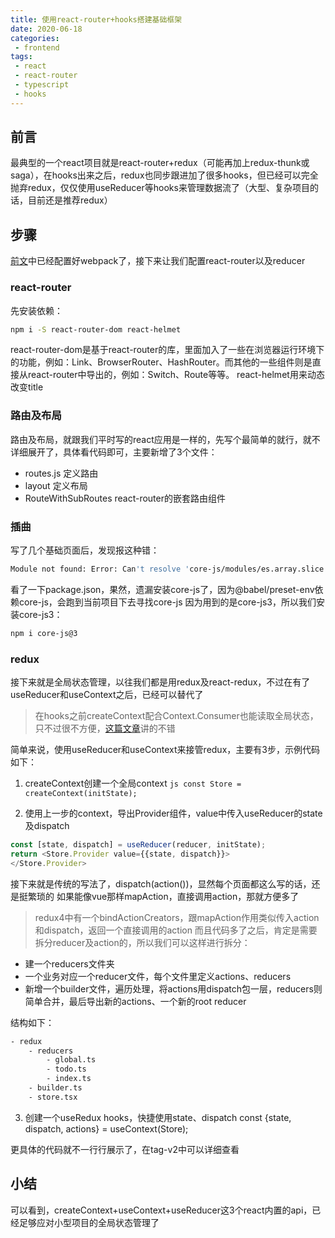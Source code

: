 ```yaml
---
title: 使用react-router+hooks搭建基础框架
date: 2020-06-18
categories:
 - frontend
tags:
 - react
 - react-router
 - typescript
 - hooks
---
```


## 前言
最典型的一个react项目就是react-router+redux（可能再加上redux-thunk或saga），在hooks出来之后，redux也同步跟进加了很多hooks，但已经可以完全抛弃redux，仅仅使用useReducer等hooks来管理数据流了（大型、复杂项目的话，目前还是推荐redux）

## 步骤
[前文]()中已经配置好webpack了，接下来让我们配置react-router以及reducer

### react-router
先安装依赖：
``` bash
npm i -S react-router-dom react-helmet
```
react-router-dom是基于react-router的库，里面加入了一些在浏览器运行环境下的功能，例如：Link、BrowserRouter、HashRouter。而其他的一些组件则是直接从react-router中导出的，例如：Switch、Route等等。
react-helmet用来动态改变title

### 路由及布局
路由及布局，就跟我们平时写的react应用是一样的，先写个最简单的就行，就不详细展开了，具体看代码即可，主要新增了3个文件：
- routes.js 定义路由
- layout 定义布局
- RouteWithSubRoutes react-router的嵌套路由组件

### 插曲
写了几个基础页面后，发现报这种错：
``` bash
Module not found: Error: Can't resolve 'core-js/modules/es.array.slice' 
```
看了一下package.json，果然，遗漏安装core-js了，因为@babel/preset-env依赖core-js，会跑到当前项目下去寻找core-js
因为用到的是core-js3，所以我们安装core-js3：
```bash
npm i core-js@3
```

### redux
接下来就是全局状态管理，以往我们都是用redux及react-redux，不过在有了useReducer和useContext之后，已经可以替代了
> 在hooks之前createContext配合Context.Consumer也能读取全局状态，只不过很不方便，[这篇文章](https://medium.com/@Whien/%E9%80%8F%E9%81%8E-react-usecontext-%E8%88%87-usereducer-%E4%BE%86%E5%81%9A-global-state-manager-bed30fb1f08b)讲的不错

简单来说，使用useReducer和useContext来接管redux，主要有3步，示例代码如下：
1. createContext创建一个全局context
```js const Store = createContext(initState);```

2. 使用上一步的context，导出Provider组件，value中传入useReducer的state及dispatch
``` ts
const [state, dispatch] = useReducer(reducer, initState);
return <Store.Provider value={{state, dispatch}}>
</Store.Provider>
```
接下来就是传统的写法了，dispatch(action())，显然每个页面都这么写的话，还是挺繁琐的
如果能像vue那样mapAction，直接调用action，那就方便多了
>redux4中有一个bindActionCreators，跟mapAction作用类似传入action和dispatch，返回一个直接调用的action
而且代码多了之后，肯定是需要拆分reducer及action的，所以我们可以这样进行拆分：
- 建一个reducers文件夹
- 一个业务对应一个reducer文件，每个文件里定义actions、reducers
- 新增一个builder文件，遍历处理，将actions用dispatch包一层，reducers则简单合并，最后导出新的actions、一个新的root reducer

结构如下：
``` bash
- redux
    - reducers
        - global.ts
        - todo.ts
        - index.ts
    - builder.ts
    - store.tsx
```

3. 创建一个useRedux hooks，快捷使用state、dispatch
const {state, dispatch, actions} = useContext(Store);

更具体的代码就不一行行展示了，在tag-v2中可以详细查看

## 小结
可以看到，createContext+useContext+useReducer这3个react内置的api，已经足够应对小型项目的全局状态管理了
